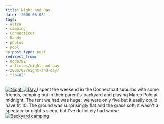 ```yaml
---
title: Night and Day
date: '2006-08-08'
tags:
- Aliza
- camping
- Connecticut
- Dandy
- photos
- pool
wp:post_type: post
redirect_from:
- node/82
- articles/night-and-day
- 2006/08/night-and-day/
- "?p=82"
---
```


  [ ![Night](http://static.flickr.com/64/210209218_de4efc67ff_m.jpg) ](http://www.flickr.com/photos/bensheldon/210209218/ "Photo Sharing") [ ![Day](http://static.flickr.com/66/210211210_0129a6010b_m.jpg) ](http://www.flickr.com/photos/bensheldon/210211210/ "Photo Sharing")
I spent the weekend in the Connecticut suburbs with some friends, camping out in their parent's backyard and playing Marco Polo at midnight. The tent we had was huge; we were only five but it easily could have fit 10. The ground was surprisingly flat and the grass soft; it wasn't a spectacular night's sleep, but I've definitely had worse.
  [ ![Backyard camping](http://static.flickr.com/62/210214193_5a4967766a_m.jpg) ](http://www.flickr.com/photos/bensheldon/210214193/ "Photo Sharing")
